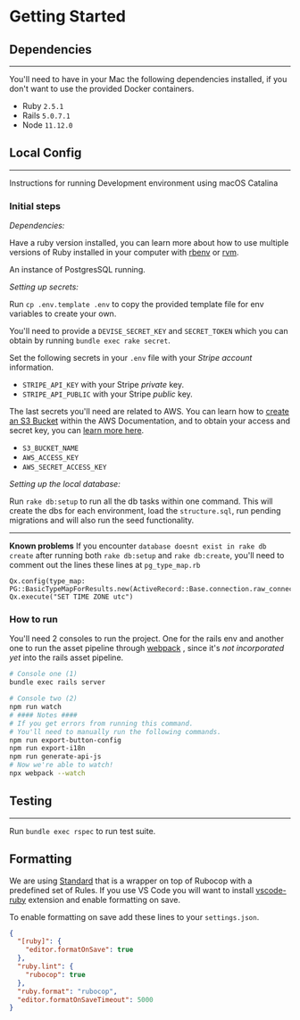 # Getting Started

## Dependencies

---

You'll need to have in your Mac the following dependencies installed, if you don't want to use the provided Docker containers.

- Ruby `2.5.1`
- Rails `5.0.7.1`
- Node `11.12.0`

## Local Config

---

Instructions for running Development environment using macOS Catalina

### Initial steps

_Dependencies:_

Have a ruby version installed, you can learn more about how to use multiple versions of Ruby installed in your computer with [rbenv](https://github.com/rbenv/rbenv) or [rvm](https://rvm.io).

An instance of PostgresSQL running.

_Setting up secrets:_

Run `cp .env.template .env` to copy the provided template file for env variables to create your own.

You'll need to provide a `DEVISE_SECRET_KEY` and `SECRET_TOKEN` which you can obtain by running `bundle exec rake secret`.

Set the following secrets in your `.env` file with your _Stripe account_ information.

- `STRIPE_API_KEY` with your Stripe _private_ key.
- `STRIPE_API_PUBLIC` with your Stripe _public_ key.

The last secrets you'll need are related to AWS. You can learn how to [create an S3 Bucket](https://docs.aws.amazon.com/AmazonS3/latest/dev/UsingBucket.html) within the AWS Documentation, and to obtain your access and secret key, you can [learn more here](https://aws.amazon.com/blogs/security/wheres-my-secret-access-key/).

- `S3_BUCKET_NAME`
- `AWS_ACCESS_KEY`
- `AWS_SECRET_ACCESS_KEY`

_Setting up the local database:_

Run `rake db:setup` to run all the db tasks within one command. This will create the dbs for each environment, load the `structure.sql`, run pending migrations and will also run the seed functionality.

---

**Known problems**
If you encounter `database doesnt exist in rake db create` after running both `rake db:setup` and `rake db:create`, you'll need to comment out the lines these lines at `pg_type_map.rb`

```
Qx.config(type_map: PG::BasicTypeMapForResults.new(ActiveRecord::Base.connection.raw_connection))
Qx.execute("SET TIME ZONE utc")
```

### How to run

You'll need 2 consoles to run the project. One for the rails env and another one to run the asset pipeline through [webpack](https://webpack.js.org) , since it's _not incorporated yet_ into the rails asset pipeline.

```bash
# Console one (1)
bundle exec rails server
```

```bash
# Console two (2)
npm run watch
# #### Notes ####
# If you get errors from running this command.
# You'll need to manually run the following commands.
npm run export-button-config
npm run export-i18n
npm run generate-api-js
# Now we're able to watch!
npx webpack --watch
```

## Testing

---

Run `bundle exec rspec` to run test suite.

## Formatting

We are using [Standard](https://github.com/testdouble/standard) that is a wrapper on top of Rubocop with a predefined set of Rules. If you use VS Code you will want to install [vscode-ruby](https://marketplace.visualstudio.com/items?itemName=rebornix.Ruby) extension and enable formatting on save.

To enable formatting on save add these lines to your `settings.json`.

```json
{
  "[ruby]": {
    "editor.formatOnSave": true
  },
  "ruby.lint": {
    "rubocop": true
  },
  "ruby.format": "rubocop",
  "editor.formatOnSaveTimeout": 5000
}
```
